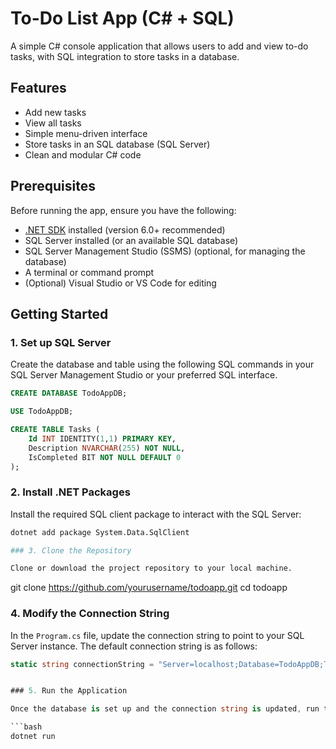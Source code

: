 # To-Do List App (C# + SQL)

A simple C# console application that allows users to add and view to-do tasks, with SQL integration to store tasks in a database.

## Features

- Add new tasks
- View all tasks
- Simple menu-driven interface
- Store tasks in an SQL database (SQL Server)
- Clean and modular C# code

## Prerequisites

Before running the app, ensure you have the following:

- [.NET SDK](https://dotnet.microsoft.com/en-us/download) installed (version 6.0+ recommended)
- SQL Server installed (or an available SQL database)
- SQL Server Management Studio (SSMS) (optional, for managing the database)
- A terminal or command prompt
- (Optional) Visual Studio or VS Code for editing

## Getting Started

### 1. Set up SQL Server

Create the database and table using the following SQL commands in your SQL Server Management Studio or your preferred SQL interface.

```sql
CREATE DATABASE TodoAppDB;

USE TodoAppDB;

CREATE TABLE Tasks (
    Id INT IDENTITY(1,1) PRIMARY KEY,
    Description NVARCHAR(255) NOT NULL,
    IsCompleted BIT NOT NULL DEFAULT 0
);
```
### 2. Install .NET Packages

Install the required SQL client package to interact with the SQL Server:

```bash
dotnet add package System.Data.SqlClient

### 3. Clone the Repository

Clone or download the project repository to your local machine.

```
git clone https://github.com/yourusername/todoapp.git
cd todoapp


### 4. Modify the Connection String

In the `Program.cs` file, update the connection string to point to your SQL Server instance. The default connection string is as follows:

```csharp
static string connectionString = "Server=localhost;Database=TodoAppDB;Trusted_Connection=True;";


### 5. Run the Application

Once the database is set up and the connection string is updated, run the application:

```bash
dotnet run

